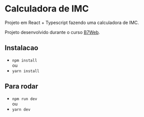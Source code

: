 # Calculadora de IMC

Projeto em React + Typescript fazendo uma calculadora de IMC.

Projeto desenvolvido durante o curso [B7Web](https://b7web.com.br).

## Instalacao

- `npm install`
 <br> ou <br>
- `yarn install`


## Para rodar

- `npm run dev`
<br> ou <br>
- `yarn dev`